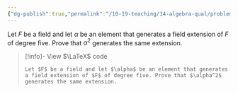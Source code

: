 ```yaml
---
{"dg-publish":true,"permalink":"/10-19-teaching/14-algebra-qual/problem-bank/pool-problems/ring-theory/generator-for-a-field-extension/","tags":["ring_theory"],"updated":"2025-03-21T08:09:40-07:00"}
---
```


Let $F$ be a field and let $\alpha$ be an element that generates a field extension of $F$ of degree five. Prove that $\alpha^2$ generates the same extension.

> [!info]- View $\LaTeX$ code
> ```
> Let $F$ be a field and let $\alpha$ be an element that generates a field extension of $F$ of degree five. Prove that $\alpha^2$ generates the same extension.
> ```